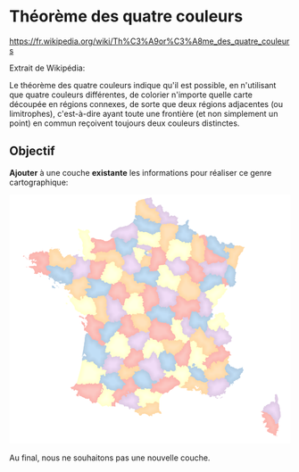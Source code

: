 # Théorème des quatre couleurs

https://fr.wikipedia.org/wiki/Th%C3%A9or%C3%A8me_des_quatre_couleurs

Extrait de Wikipédia:

Le théorème des quatre couleurs indique qu'il est possible, en n'utilisant que quatre couleurs différentes, de colorier 
n'importe quelle carte découpée en régions connexes, de sorte que deux régions adjacentes (ou limitrophes), c'est-à-dire 
ayant toute une frontière (et non simplement un point) en commun reçoivent toujours deux couleurs distinctes.

## Objectif

**Ajouter** à une couche **existante** les informations pour réaliser ce genre cartographique:

![Carte](./media/carte_5_couleurs.png)

Au final, nous ne souhaitons pas une nouvelle couche.
